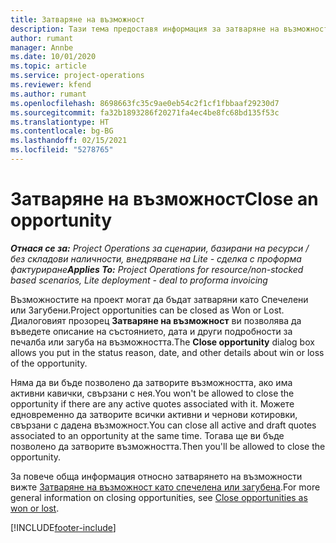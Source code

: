 ```yaml
---
title: Затваряне на възможност
description: Тази тема предоставя информация за затваряне на възможност по проект.
author: rumant
manager: Annbe
ms.date: 10/01/2020
ms.topic: article
ms.service: project-operations
ms.reviewer: kfend
ms.author: rumant
ms.openlocfilehash: 8698663fc35c9ae0eb54c2f1cf1fbbaaf29230d7
ms.sourcegitcommit: fa32b1893286f20271fa4ec4be8fc68bd135f53c
ms.translationtype: HT
ms.contentlocale: bg-BG
ms.lasthandoff: 02/15/2021
ms.locfileid: "5278765"
---
```

# <a name="close-an-opportunity"></a><span data-ttu-id="557c6-103">Затваряне на възможност</span><span class="sxs-lookup"><span data-stu-id="557c6-103">Close an opportunity</span></span>

<span data-ttu-id="557c6-104">_**Отнася се за:** Project Operations за сценарии, базирани на ресурси / без складови наличности, внедряване на Lite - сделка с проформа фактуриране_</span><span class="sxs-lookup"><span data-stu-id="557c6-104">_**Applies To:** Project Operations for resource/non-stocked based scenarios, Lite deployment - deal to proforma invoicing_</span></span>

<span data-ttu-id="557c6-105">Възможностите на проект могат да бъдат затваряни като Спечелени или Загубени.</span><span class="sxs-lookup"><span data-stu-id="557c6-105">Project opportunities can be closed as Won or Lost.</span></span> <span data-ttu-id="557c6-106">Диалоговият прозорец **Затваряне на възможност** ви позволява да въведете описание на състоянието, дата и други подробности за печалба или загуба на възможността.</span><span class="sxs-lookup"><span data-stu-id="557c6-106">The **Close opportunity** dialog box allows you put in the status reason, date, and other details about win or loss of the opportunity.</span></span>

<span data-ttu-id="557c6-107">Няма да ви бъде позволено да затворите възможността, ако има активни кавички, свързани с нея.</span><span class="sxs-lookup"><span data-stu-id="557c6-107">You won't be allowed to close the opportunity if there are any active quotes associated with it.</span></span> <span data-ttu-id="557c6-108">Можете едновременно да затворите всички активни и чернови котировки, свързани с дадена възможност.</span><span class="sxs-lookup"><span data-stu-id="557c6-108">You can close all active and draft quotes associated to an opportunity at the same time.</span></span> <span data-ttu-id="557c6-109">Тогава ще ви бъде позволено да затворите възможността.</span><span class="sxs-lookup"><span data-stu-id="557c6-109">Then you'll be allowed to close the opportunity.</span></span>

<span data-ttu-id="557c6-110">За повече обща информация относно затварянето на възможности вижте [Затваряне на възможност като спечелена или загубена](https://docs.microsoft.com/dynamics365/sales-enterprise/close-opportunity-won-lost-sales).</span><span class="sxs-lookup"><span data-stu-id="557c6-110">For more general information on closing opportunities, see [Close opportunities as won or lost](https://docs.microsoft.com/dynamics365/sales-enterprise/close-opportunity-won-lost-sales).</span></span>


[!INCLUDE[footer-include](../includes/footer-banner.md)]